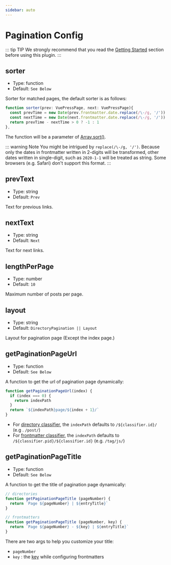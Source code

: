 ```yaml
---
sidebar: auto
---
```


# Pagination Config

::: tip TIP
We strongly recommend that you read the [Getting Started](../guide/getting-started.md) section before using this plugin.
:::

## sorter

- Type: function
- Default: `See Below`

Sorter for matched pages, the default sorter is as follows:

```typescript
function sorter(prev: VuePressPage, next: VuePressPage){
  const prevTime = new Date(prev.frontmatter.date.replace(/\-/g, '/')).getTime()
  const nextTime = new Date(next.frontmatter.date.replace(/\-/g, '/')).getTime()
  return prevTime - nextTime > 0 ? -1 : 1
},
```
The function will be a parameter of [Array.sort()](https://developer.mozilla.org/en-US/docs/Web/JavaScript/Reference/Global_Objects/Array/sort).

::: warning Note
You might be intrigued by `replace(/\-/g, '/')`. Because only the dates in frontmatter written in 2-digits will be transformed, other dates written in single-digit, such as `2020-1-1` will be treated as string. Some browsers (e.g. Safari) don't support this format.
:::

## prevText

- Type: string
- Default: `Prev`

Text for previous links.

## nextText

- Type: string
- Default: `Next`

Text for next links.

## lengthPerPage

- Type: number
- Default: `10`

Maximum number of posts per page.

## layout

- Type: string
- Default: `DirectoryPagination || Layout`

Layout for pagination page (Except the index page.)

## getPaginationPageUrl

- Type: function
- Default: `See Below`

A function to get the url of pagination page dynamically:

```js
function getPaginationPageUrl(index) {
  if (index === 0) {
    return indexPath
  }
  return `${indexPath}page/${index + 1}/`
}
```

- For [directory classifier](../README.md#directory-classifier), the `indexPath` defaults to `/${classifier.id}/` (e.g
. `/post/`)
- For [frontmatter classifier](../README.md#frontmatter-classifier), the `indexPath` defaults to `/${classifier.pid}/${classifier.id}` 
(e.g. `/tag/js/`)

## getPaginationPageTitle

- Type: function
- Default: `See Below`

A function to get the title of pagination page dynamically:

```js
// directories
function getPaginationPageTitle (pageNumber) {
  return `Page ${pageNumber} | ${entryTitle}`
}

// frontmatters
function getPaginationPageTitle (pageNumber, key) {
  return `Page ${pageNumber} - ${key} | ${entryTitle}`
}
```

There are two args to help you customize your title: 
- `pageNumber`
- `key` : the [key](../config/#keys) while configuring frontmatters
